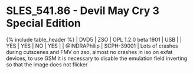 # SLES_541.86  - Devil May Cry 3 Special Edition

{% include table_header %}
| DVD5 | ZSO | OPL 1.2.0 beta 1901 | USB |  | YES | YES | NO | YES |  | @INDRAPhilip | SCPH-39001 | Lots of crashes during cutscenes and FMV on zso, almost no crashes in iso on exfat devices, to use GSM it is necessary to disable the emulation field inverting so that the image does not flicker 
